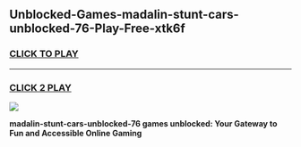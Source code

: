 
## Unblocked-Games-madalin-stunt-cars-unblocked-76-Play-Free-xtk6f
<h3>
<a href="https://premium76.site?title=madalin-stunt-cars-unblocked-76&ref=23A">CLICK TO PLAY</a></h3>
<hr>

<h3>
<a href="https://premium76.site?title=madalin-stunt-cars-unblocked-76&ref=23A">CLICK 2 PLAY</a>
  
</h3>

<a href="https://premium76.site?title=madalin-stunt-cars-unblocked-76&ref=23A"><img src="https://clearcache.store/games.png"></a>


**madalin-stunt-cars-unblocked-76 games unblocked: Your Gateway to Fun and Accessible Online Gaming**
